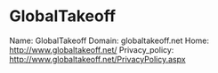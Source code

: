 
# GlobalTakeoff

Name: GlobalTakeoff
Domain: globaltakeoff.net
Home: http://www.globaltakeoff.net/
Privacy_policy: http://www.globaltakeoff.net/PrivacyPolicy.aspx
